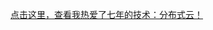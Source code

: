 <!--
**Dikea/Dikea** is a ✨ _special_ ✨ repository because its `README.md` (this file) appears on your GitHub profile.

Here are some ideas to get you started:

- 🔭 I’m currently working on ...
- 🌱 I’m currently learning ...
- 👯 I’m looking to collaborate on ...
- 🤔 I’m looking for help with ...
- 💬 Ask me about ...
- 📫 How to reach me: ...
- 😄 Pronouns: ...
- ⚡ Fun fact: ...
-->

[点击这里，查看我热爱了七年的技术：分布式云！](https://mp.weixin.qq.com/s/-pYHAt9UQUID3tow-kjBTA)
